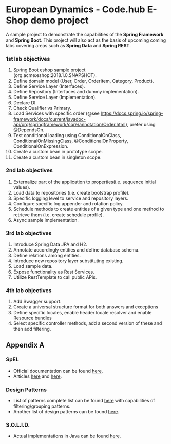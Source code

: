 # European Dynamics - Code.hub E-Shop demo project
A sample project to demonstrate the capabilities of the **Spring Framework** and **Spring Boot**. This project will also act as the basis of upcoming coming labs covering areas such as **Spring Data** and **Spring REST**.

###  1st lab objectives
1. Spring Boot eshop sample project (org.acme:eshop:2018.1.0.SNAPSHOT).
2. Define domain model (User, Order, OrderItem, Category, Product).
3. Define Service Layer (Interfaces).
4. Define Repository (Interfaces and dummy implementation).
5. Define Service Layer (Implementation).
6. Declare DI.
7. Check Qualifier vs Primary.
8. Load Services with specific order (@see https://docs.spring.io/spring-framework/docs/current/javadoc-api/org/springframework/core/annotation/Order.html), prefer using @DependsOn.
9. Test conditional loading using ConditionalOnClass, ConditionalOnMissingClass, @ConditionalOnProperty, ConditionalOnExpression.
10. Create a custom bean in prototype scope.
11. Create a custom bean in singleton scope.

###  2nd lab objectives
1. Externalize part of the application to properties(i.e. sequence initial values).
2. Load data to repositories (i.e. create bootstrap profile).
3. Specific logging level to service and repository layers.
4. Configure specific log appender and rotation policy.
5. Schedule methods to create entities of a given type and one method to retrieve them (i.e. create schedule profile).
6. Async sample implementation.

###  3rd lab objectives
1. Introduce Spring Data JPA and H2.
2. Annotate accordingly entities and define database schema.
3. Define relations among entities.
4. Introduce new repository layer substituting existing.
5. Load sample data.
6. Expose functionality as Rest Services.
7. Utilize RestTemplate to call public APis.

###  4th lab objectives
1. Add Swagger support.
2. Create a universal structure format for both answers and exceptions
3. Define specific locales, enable header locale resolver and enable Resource bundles
4. Select specific controller methods, add a second version of these and then add filtering.


##  Appendix A
### SpEL
- Official documentation can be found [here](https://docs.spring.io/spring/docs/current/spring-framework-reference/core.html#expressions).
- Articles [here](
...https://dzone.com/articles/learn-spring-expression-language-with) and [here](https://www.baeldung.com/spring-expression-language).

### Design Patterns
- List of patterns complete list can be found [here](https://java-design-patterns.com/patterns/) with capabilities of filtering/grouping patterns.
- Another list of design patterns can be found [here](https://www.javatpoint.com/design-patterns-in-java).

### S.O.L.I.D.
- Actual implementations in Java can be found [here](https://howtodoinjava.com/best-practices/5-class-design-principles-solid-in-java/).
